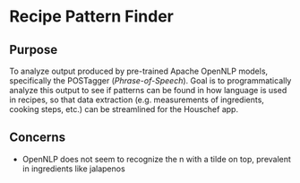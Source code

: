 
# Recipe Pattern Finder

## Purpose

To analyze output produced by pre-trained Apache OpenNLP models, specifically the POSTagger (*Phrase-of-Speech*). 
Goal is to programmatically analyze this output to see if patterns can be found in how language is used in 
recipes, so that data extraction (e.g. measurements of ingredients, cooking steps, etc.) can be streamlined for 
the Houschef app.

## Concerns

* OpenNLP does not seem to recognize the n with a tilde on top, prevalent in ingredients like jalapenos